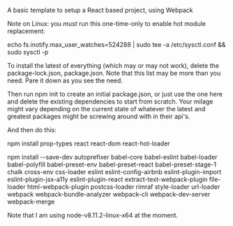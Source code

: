 A basic template to setup a React based project, using Webpack

Note on Linux: you *must* run this one-time-only to enable hot module replacement:

 echo fs.inotify.max_user_watches=524288 | sudo tee -a /etc/sysctl.conf && sudo sysctl -p

To install the latest of everything (which may or may not work), delete the package-lock.json, package.json. Note that this list 
may be more than you need. Pare it down as you see the need. 
 
Then run npm init to create an initial package.json, or just use the one here and delete the 
existing dependencies to start from scratch. Your milage might vary depending on the current 
state of whatever the latest and greatest packages might be screwing around with in their api's.
 
And then do this:

 npm install prop-types react react-dom react-hot-loader

 npm install --save-dev autoprefixer babel-core babel-eslint babel-loader babel-polyfill babel-preset-env babel-preset-react babel-preset-stage-1 chalk cross-env css-loader eslint eslint-config-airbnb eslint-plugin-import eslint-plugin-jsx-a11y eslint-plugin-react extract-text-webpack-plugin file-loader html-webpack-plugin postcss-loader rimraf style-loader url-loader webpack webpack-bundle-analyzer webpack-cli webpack-dev-server webpack-merge

Note that I am using node-v8.11.2-linux-x64 at the moment.
